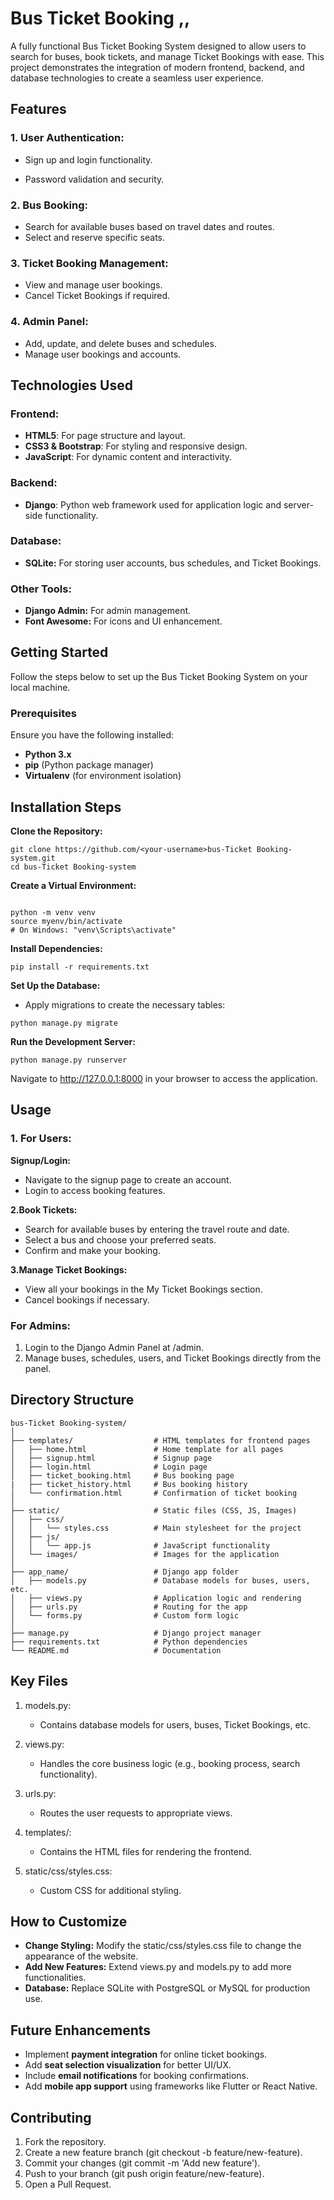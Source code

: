 # **Bus Ticket Booking** ,,

A fully functional Bus Ticket Booking System designed to allow users to search for buses, book tickets, and manage Ticket Bookings with ease. This project demonstrates the integration of modern frontend, backend, and database technologies to create a seamless user experience.



## **Features**

### **1. User Authentication:**

- Sign up and login functionality.

- Password validation and security.


### **2. Bus Booking:**

- Search for available buses based on travel dates and routes.
- Select and reserve specific seats.

### **3. Ticket Booking Management:**

- View and manage user bookings.
- Cancel Ticket Bookings if required.

### **4. Admin Panel:**

- Add, update, and delete buses and schedules.
- Manage user bookings and accounts.


## **Technologies Used**

### **Frontend:**

- **HTML5**: For page structure and layout.
- **CSS3 & Bootstrap**: For styling and responsive design.
- **JavaScript**: For dynamic content and interactivity.


### **Backend:**

- **Django**: Python web framework used for application logic and server-side functionality.

### **Database:**

- **SQLite:** For storing user accounts, bus schedules, and Ticket Bookings.

### **Other Tools:**

- **Django Admin:** For admin management.
- **Font Awesome:** For icons and UI enhancement.


## **Getting Started**

Follow the steps below to set up the Bus Ticket Booking System on your local machine.

### **Prerequisites**
Ensure you have the following installed:

- **Python 3.x**
- **pip** (Python package manager)
- **Virtualenv** (for environment isolation)



##  **Installation Steps**
**Clone the Repository:**

~~~
git clone https://github.com/<your-username>bus-Ticket Booking-system.git
cd bus-Ticket Booking-system
~~~

**Create a Virtual Environment:**
~~~

python -m venv venv
source myenv/bin/activate   
# On Windows: "venv\Scripts\activate"
~~~

**Install Dependencies:**

~~~
pip install -r requirements.txt
~~~

**Set Up the Database:**

- Apply migrations to create the necessary tables:
~~~
python manage.py migrate
~~~

**Run the Development Server:**

~~~
python manage.py runserver
~~~
Navigate to http://127.0.0.1:8000 in your browser to access the application.



## **Usage**

### **1. For Users:**
**Signup/Login:**

- Navigate to the signup page to create an account.
- Login to access booking features.

**2.Book Tickets:**

- Search for available buses by entering the travel route and date.
- Select a bus and choose your preferred seats.
- Confirm and make your booking.

**3.Manage Ticket Bookings:**

- View all your bookings in the My Ticket Bookings section.
- Cancel bookings if necessary.

### **For Admins:**

1. Login to the Django Admin Panel at /admin.
2. Manage buses, schedules, users, and Ticket Bookings directly from the panel.

## **Directory Structure**
~~~
bus-Ticket Booking-system/
│
├── templates/                  # HTML templates for frontend pages
│   ├── home.html               # Home template for all pages
│   ├── signup.html             # Signup page
│   ├── login.html              # Login page
│   ├── ticket_booking.html     # Bus booking page
|   ├── ticket_history.html     # Bus booking history
│   └── confirmation.html       # Confirmation of ticket booking
│
├── static/                     # Static files (CSS, JS, Images)
│   ├── css/
│   │   └── styles.css          # Main stylesheet for the project
│   ├── js/
│   │   └── app.js              # JavaScript functionality
│   └── images/                 # Images for the application
│
├── app_name/                   # Django app folder
│   ├── models.py               # Database models for buses, users, etc.
│   ├── views.py                # Application logic and rendering
│   ├── urls.py                 # Routing for the app
│   └── forms.py                # Custom form logic
│
├── manage.py                   # Django project manager
├── requirements.txt            # Python dependencies
└── README.md                   # Documentation
~~~
## **Key Files**

1. models.py:

    - Contains database models for users, buses, Ticket Bookings, etc.
2. views.py:

    - Handles the core business logic (e.g., booking process, search functionality).
3. urls.py:

    - Routes the user requests to appropriate views.
4. templates/:

    - Contains the HTML files for rendering the frontend.
5. static/css/styles.css:

    - Custom CSS for additional styling.

## **How to Customize**

- **Change Styling:** Modify the static/css/styles.css file to change the appearance of the website.
- **Add New Features:** Extend views.py and models.py to add more functionalities.
- **Database:** Replace SQLite with PostgreSQL or MySQL for production use.

## **Future Enhancements**

- Implement **payment integration** for online ticket bookings.
- Add **seat selection visualization** for better UI/UX.
- Include **email notifications** for booking confirmations.
- Add **mobile app support** using frameworks like Flutter or React Native.

## **Contributing**


1. Fork the repository.
2. Create a new feature branch (git checkout -b feature/new-feature).
3. Commit your changes (git commit -m 'Add new feature').
4. Push to your branch (git push origin feature/new-feature).
5. Open a Pull Request.


